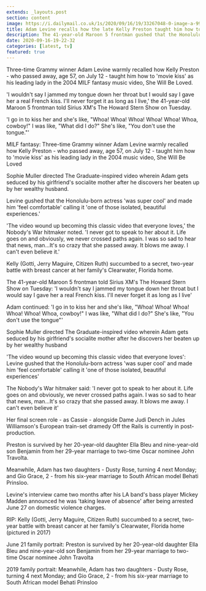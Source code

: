```yaml
---
extends: _layouts.post
section: content
image: https://i.dailymail.co.uk/1s/2020/09/16/19/33267048-0-image-a-99_1600280370440.jpg 
title: Adam Levine recalls how the late Kelly Preston taught him how to movie kiss in his music video 
description: The 41-year-old Maroon 5 frontman gushed that the Honolulu-born actress was super cool and made him feel comfortable calling it one of those isolated, beautiful experiences 
date: 2020-09-16-19-22-32 
categories: [latest, tv] 
featured: true 
--- 
```

Three-time Grammy winner Adam Levine warmly recalled how Kelly Preston - who passed away, age 57, on July 12 - taught him how to 'movie kiss' as his leading lady in the 2004 MILF fantasy music video, She Will Be Loved.

'I wouldn't say I jammed my tongue down her throat but I would say I gave her a real French kiss. I'll never forget it as long as I live,' the 41-year-old Maroon 5 frontman told Sirius XM's The Howard Stern Show on Tuesday.

'I go in to kiss her and she's like, "Whoa! Whoa! Whoa! Whoa! Whoa! Whoa, cowboy!" I was like, "What did I do?" She's like, "You don't use the tongue."' 

MILF fantasy: Three-time Grammy winner Adam Levine warmly recalled how Kelly Preston - who passed away, age 57, on July 12 - taught him how to 'movie kiss' as his leading lady in the 2004 music video, She Will Be Loved

Sophie Muller directed The Graduate-inspired video wherein Adam gets seduced by his girlfriend's socialite mother after he discovers her beaten up by her wealthy husband.

Levine gushed that the Honolulu-born actress 'was super cool' and made him 'feel comfortable' calling it 'one of those isolated, beautiful experiences.'

'The video wound up becoming this classic video that everyone loves,' the Nobody's War hitmaker noted. 'I never got to speak to her about it. Life goes on and obviously, we never crossed paths again. I was so sad to hear that news, man...It's so crazy that she passed away. It blows me away. I can't even believe it.' 

Kelly (Gotti, Jerry Maguire, Citizen Ruth) succumbed to a secret, two-year battle with breast cancer at her family's Clearwater, Florida home. 

The 41-year-old Maroon 5 frontman told Sirius XM's The Howard Stern Show on Tuesday: 'I wouldn't say I jammed my tongue down her throat but I would say I gave her a real French kiss. I'll never forget it as long as I live'

Adam continued: 'I go in to kiss her and she's like, "Whoa! Whoa! Whoa! Whoa! Whoa! Whoa, cowboy!" I was like, "What did I do?" She's like, "You don't use the tongue"'

Sophie Muller directed The Graduate-inspired video wherein Adam gets seduced by his girlfriend's socialite mother after he discovers her beaten up by her wealthy husband

'The video wound up becoming this classic video that everyone loves': Levine gushed that the Honolulu-born actress 'was super cool' and made him 'feel comfortable' calling it 'one of those isolated, beautiful experiences'

The Nobody's War hitmaker said: 'I never got to speak to her about it. Life goes on and obviously, we never crossed paths again. I was so sad to hear that news, man...It's so crazy that she passed away. It blows me away. I can't even believe it' 

Her final screen role - as Cassie - alongside Dame Judi Dench in Jules Williamson's European train-set dramedy Off the Rails is currently in post-production.

Preston is survived by her 20-year-old daughter Ella Bleu and nine-year-old son Benjamin from her 29-year marriage to two-time Oscar nominee John Travolta.

Meanwhile, Adam has two daughters - Dusty Rose, turning 4 next Monday; and Gio Grace, 2 - from his six-year marriage to South African model Behati Prinsloo.

Levine's interview came two months after his LA band's bass player Mickey Madden announced he was 'taking leave of absence' after being arrested June 27 on domestic violence charges.

RIP: Kelly (Gotti, Jerry Maguire, Citizen Ruth) succumbed to a secret, two-year battle with breast cancer at her family's Clearwater, Florida home (pictured in 2017)

June 21 family portrait: Preston is survived by her 20-year-old daughter Ella Bleu and nine-year-old son Benjamin from her 29-year marriage to two-time Oscar nominee John Travolta

2019 family portrait: Meanwhile, Adam has two daughters - Dusty Rose, turning 4 next Monday; and Gio Grace, 2 - from his six-year marriage to South African model Behati Prinsloo

